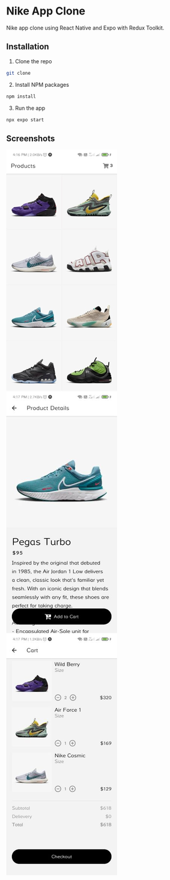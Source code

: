 # Nike App Clone
Nike app clone using React Native and Expo with Redux Toolkit.

## Installation
1. Clone the repo
```sh
git clone
```
2. Install NPM packages
```sh
npm install
```
3. Run the app
```sh
npx expo start
```

## Screenshots
![Screenshot](./HomeScreen.jpg)![Screenshot](./ProductDetail.jpg)![Screenshot](./Cart.jpg)
